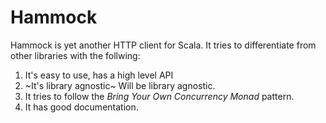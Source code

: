 # Hammock

Hammock is yet another HTTP client for Scala. It tries to differentiate from other libraries with the follwing:

1. It's easy to use, has a high level API
2. ~It's library agnostic~ Will be library agnostic.
3. It tries to follow the _Bring Your Own Concurrency Monad_ pattern.
4. It has good documentation.
